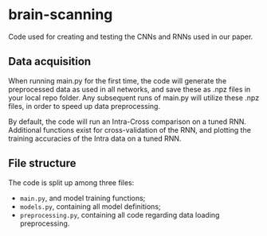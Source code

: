 # brain-scanning
Code used for creating and testing the CNNs and RNNs used in our paper.

## Data acquisition
When running main.py for the first time, the code will generate the preprocessed data as used in all networks, and save these as .npz files in your local repo folder.
Any subsequent runs of main.py will utilize these .npz files, in order to speed up data preprocessing.

By default, the code will run an Intra-Cross comparison on a tuned RNN. Additional functions exist for cross-validation of the RNN, and plotting the training accuracies of the Intra data on a tuned RNN.

## File structure
The code is split up among three files:

- `main.py`, and model training functions;
- `models.py`, containing all model definitions;
- `preprocessing.py`, containing all code regarding data loading preprocessing.